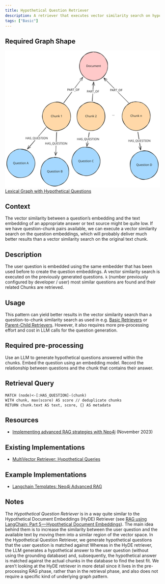 ```yaml
---
title: Hypothetical Question Retriever
description: A retriever that executes vector similarity search on hypothetical Questions and retrieves the corresponding Chunks.
tags: ["Basic"]
---
```


## Required Graph Shape

![Lexical Graph with Hypothetical Questions](../../../../assets/images/knowledge-graph-lexical-graph-hypothetical-questions.svg)
[Lexical Graph with Hypothetical Questions](/reference/knowledge-graph/lexical-graph-hypothetical-questions/)

## Context

The vector similarity between a question’s embedding and the text embedding of an appropriate answer or text source might be quite low. 
If we have question-chunk pairs available, we can execute a vector similarity search on the question embeddings, which will probably deliver much better results than a vector similarity search on the original text chunk.

## Description

The user question is embedded using the same embedder that has been used before to create the question embeddings. 
A vector similarity search is executed on the previously generated questions. `k` (number previously configured by developer / user) most similar questions are found and their related Chunks are retrieved.

## Usage

This pattern can yield better results in the vector similarity search than a question-to-chunk similarity search as used in e.g. [Basic Retrievers](/reference/graphrag/basic-retriever/) or [Parent-Child Retrievers](/reference/graphrag/parent-child-retriever/). 
However, it also requires more pre-processing effort and cost in LLM calls for the question generation.

## Required pre-processing

Use an LLM to generate hypothetical questions answered within the chunks. 
Embed the question using an embedding model. 
Record the relationship between questions and the chunk that contains their answer.

## Retrieval Query

```cypher
MATCH (node)<-[:HAS_QUESTION]-(chunk)
WITH chunk, max(score) AS score // deduplicate chunks
RETURN chunk.text AS text, score, {} AS metadata
```

## Resources

- [Implementing advanced RAG strategies with Neo4j](https://blog.langchain.dev/implementing-advanced-retrieval-rag-strategies-with-neo4j/) (November 2023)

## Existing Implementations

- [MultiVector Retriever: Hypothetical Queries](https://python.langchain.com/v0.1/docs/modules/data_connection/retrievers/multi_vector/#hypothetical-queries)

## Example Implementations

- [Langchain Templates: Neo4j Advanced RAG](https://github.com/langchain-ai/langchain/blob/master/templates/neo4j-advanced-rag/neo4j_advanced_rag/retrievers.py)


## Notes

The *Hypothetical Question Retriever* is in a way quite similar to the Hypothetical Document Embeddings (HyDE) Retriever (see [RAG using LangChain: Part 5 — Hypothetical Document Embeddings](https://jayant017.medium.com/rag-using-langchain-part-5-hypothetical-document-embeddings-hyde-050f57dfc252)). 
The main idea behind them is to increase the similarity between the user question and the available text by moving them into a similar region of the vector space. 
In the Hypothetical Question Retriever, we generate hypothetical questions that the user question is matched against
Whereas in the HyDE retriever, the LLM generates a hypothetical answer to the user question (without using the grounding database) and, subsequently, the hypothetical answer is matched against the actual chunks in the database to find the best fit. 
We aren’t looking at the HyDE retriever in more detail since it lives in the pre-processing RAG phase, rather than in the retrieval phase, and also does not require a specific kind of underlying graph pattern.